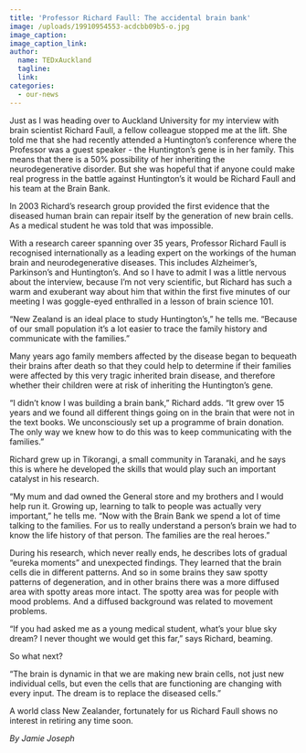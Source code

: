 ```yaml
---
title: 'Professor Richard Faull: The accidental brain bank'
image: /uploads/19910954553-acdcbb09b5-o.jpg
image_caption:
image_caption_link:
author:
  name: TEDxAuckland
  tagline:
  link:
categories:
  - our-news
---
```


Just as I was heading over to Auckland University for my interview with brain scientist Richard Faull, a fellow colleague stopped me at the lift. She told me that she had recently attended a Huntington’s conference where the Professor was a guest speaker - the Huntington’s gene is in her family. This means that there is a 50% possibility of her inheriting the neurodegenerative disorder. But she was hopeful that if anyone could make real progress in the battle against Huntington’s it would be Richard Faull and his team at the Brain Bank.

In 2003 Richard’s research group provided the first evidence that the diseased human brain can repair itself by the generation of new brain cells. As a medical student he was told that was impossible.

With a research career spanning over 35 years, Professor Richard Faull is recognised internationally as a leading expert on the workings of the human brain and neurodegenerative diseases. This includes Alzheimer’s, Parkinson’s and Huntington’s. And so I have to admit I was a little nervous about the interview, because I’m not very scientific, but Richard has such a warm and exuberant way about him that within the first five minutes of our meeting I was goggle-eyed enthralled in a lesson of brain science 101.

“New Zealand is an ideal place to study Huntington’s,” he tells me. “Because of our small population it’s a lot easier to trace the family history and communicate with the families.”

Many years ago family members affected by the disease began to bequeath their brains after death so that they could help to determine if their families were affected by this very tragic inherited brain disease, and therefore whether their children were at risk of inheriting the Huntington’s gene.

“I didn’t know I was building a brain bank,” Richard adds. “It grew over 15 years and we found all different things going on in the brain that were not in the text books. We unconsciously set up a programme of brain donation. The only way we knew how to do this was to keep communicating with the families.”

Richard grew up in Tikorangi, a small community in Taranaki, and he says this is where he developed the skills that would play such an important catalyst in his research.

“My mum and dad owned the General store and my brothers and I would help run it. Growing up, learning to talk to people was actually very important,” he tells me. “Now with the Brain Bank we spend a lot of time talking to the families. For us to really understand a person’s brain we had to know the life history of that person. The families are the real heroes.”

During his research, which never really ends, he describes lots of gradual “eureka moments” and unexpected findings. They learned that the brain cells die in different patterns. And so in some brains they saw spotty patterns of degeneration, and in other brains there was a more diffused area with spotty areas more intact. The spotty area was for people with mood problems. And a diffused background was related to movement problems.

“If you had asked me as a young medical student, what’s your blue sky dream? I never thought we would get this far,” says Richard, beaming.

So what next?

“The brain is dynamic in that we are making new brain cells, not just new individual cells, but even the cells that are functioning are changing with every input. The dream is to replace the diseased cells.”

A world class New Zealander, fortunately for us Richard Faull shows no interest in retiring any time soon.

*By Jamie Joseph*